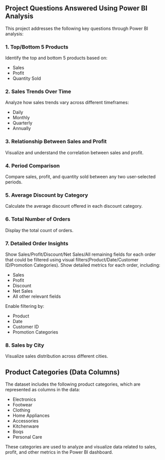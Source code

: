 ## **Project Questions Answered Using Power BI Analysis**

This project addresses the following key questions through Power BI analysis:

### **1. Top/Bottom 5 Products**
Identify the top and bottom 5 products based on:
- Sales
- Profit
- Quantity Sold

### **2. Sales Trends Over Time**
Analyze how sales trends vary across different timeframes:
- Daily
- Monthly
- Quarterly
- Annually

### **3. Relationship Between Sales and Profit**
Visualize and understand the correlation between sales and profit.

### **4. Period Comparison**
Compare sales, profit, and quantity sold between any two user-selected periods.

### **5. Average Discount by Category**
Calculate the average discount offered in each discount category.

### **6. Total Number of Orders**
Display the total count of orders.

### **7. Detailed Order Insights**
Show Sales/Profit/Discount/Net Sales/All remaining fields for each order that could be filtered using visual filters(Product/Date/Customer ID/Promotion Categories).
Show detailed metrics for each order, including:
- Sales
- Profit
- Discount
- Net Sales
- All other relevant fields

Enable filtering by:
- Product
- Date
- Customer ID
- Promotion Categories

### **8. Sales by City**
Visualize sales distribution across different cities.



## **Product Categories (Data Columns)**

The dataset includes the following product categories, which are represented as columns in the data:

- Electronics
- Footwear
- Clothing
- Home Appliances
- Accessories
- Kitchenware
- Boqs
- Personal Care

These categories are used to analyze and visualize data related to sales, profit, and other metrics in the Power BI dashboard.